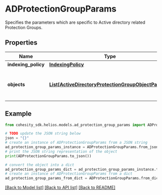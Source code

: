 # ADProtectionGroupParams

Specifies the parameters which are specific to Active directory related Protection Groups.

## Properties

Name | Type | Description | Notes
------------ | ------------- | ------------- | -------------
**indexing_policy** | [**IndexingPolicy**](IndexingPolicy.md) |  | [optional] 
**objects** | [**List[ActiveDirectoryProtectionGroupObjectParams]**](ActiveDirectoryProtectionGroupObjectParams.md) | Specifies the list of object ids to be protected. | 

## Example

```python
from cohesity_sdk.helios.models.ad_protection_group_params import ADProtectionGroupParams

# TODO update the JSON string below
json = "{}"
# create an instance of ADProtectionGroupParams from a JSON string
ad_protection_group_params_instance = ADProtectionGroupParams.from_json(json)
# print the JSON string representation of the object
print(ADProtectionGroupParams.to_json())

# convert the object into a dict
ad_protection_group_params_dict = ad_protection_group_params_instance.to_dict()
# create an instance of ADProtectionGroupParams from a dict
ad_protection_group_params_from_dict = ADProtectionGroupParams.from_dict(ad_protection_group_params_dict)
```
[[Back to Model list]](../README.md#documentation-for-models) [[Back to API list]](../README.md#documentation-for-api-endpoints) [[Back to README]](../README.md)


